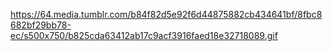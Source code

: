 https://64.media.tumblr.com/b84f82d5e92f6d44875882cb434641bf/8fbc8682bf29bb78-ec/s500x750/b825cda63412ab17c9acf3916faed18e32718089.gif
